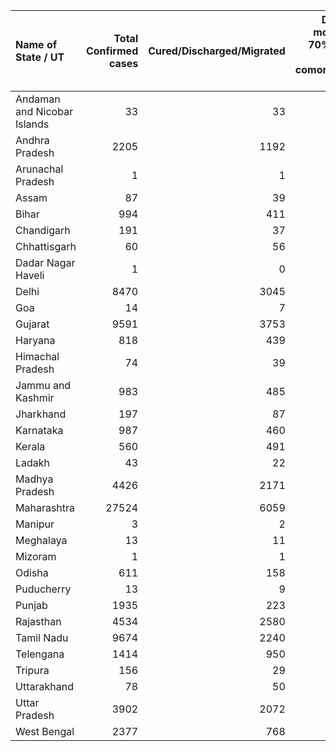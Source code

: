 | Name of State / UT          |   Total Confirmed cases |   Cured/Discharged/Migrated |   Deaths ( more than 70% cases due to comorbidities ) |
|:----------------------------|------------------------:|----------------------------:|------------------------------------------------------:|
| Andaman and Nicobar Islands |                      33 |                          33 |                                                     0 |
| Andhra Pradesh              |                    2205 |                        1192 |                                                    48 |
| Arunachal Pradesh           |                       1 |                           1 |                                                     0 |
| Assam                       |                      87 |                          39 |                                                     2 |
| Bihar                       |                     994 |                         411 |                                                     7 |
| Chandigarh                  |                     191 |                          37 |                                                     3 |
| Chhattisgarh                |                      60 |                          56 |                                                     0 |
| Dadar Nagar Haveli          |                       1 |                           0 |                                                     0 |
| Delhi                       |                    8470 |                        3045 |                                                   115 |
| Goa                         |                      14 |                           7 |                                                     0 |
| Gujarat                     |                    9591 |                        3753 |                                                   586 |
| Haryana                     |                     818 |                         439 |                                                    11 |
| Himachal Pradesh            |                      74 |                          39 |                                                     2 |
| Jammu and Kashmir           |                     983 |                         485 |                                                    11 |
| Jharkhand                   |                     197 |                          87 |                                                     3 |
| Karnataka                   |                     987 |                         460 |                                                    35 |
| Kerala                      |                     560 |                         491 |                                                     4 |
| Ladakh                      |                      43 |                          22 |                                                     0 |
| Madhya Pradesh              |                    4426 |                        2171 |                                                   237 |
| Maharashtra                 |                   27524 |                        6059 |                                                  1019 |
| Manipur                     |                       3 |                           2 |                                                     0 |
| Meghalaya                   |                      13 |                          11 |                                                     1 |
| Mizoram                     |                       1 |                           1 |                                                     0 |
| Odisha                      |                     611 |                         158 |                                                     3 |
| Puducherry                  |                      13 |                           9 |                                                     1 |
| Punjab                      |                    1935 |                         223 |                                                    32 |
| Rajasthan                   |                    4534 |                        2580 |                                                   125 |
| Tamil Nadu                  |                    9674 |                        2240 |                                                    66 |
| Telengana                   |                    1414 |                         950 |                                                    34 |
| Tripura                     |                     156 |                          29 |                                                     0 |
| Uttarakhand                 |                      78 |                          50 |                                                     1 |
| Uttar Pradesh               |                    3902 |                        2072 |                                                    88 |
| West Bengal                 |                    2377 |                         768 |                                                   215 |